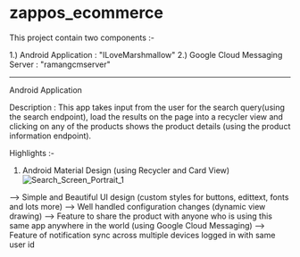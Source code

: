 ﻿# zappos_ecommerce

This project contain two components :-

1.) Android Application : "ILoveMarshmallow"
2.) Google Cloud Messaging Server : "ramangcmserver"

--------------------------------------------------------
Android Application

Description : This app takes input from the user for the search query(using the search endpoint), load the results on the page into a recycler view and clicking on any of the products shows the product details (using the product information endpoint).

Highlights :-
1. Android Material Design (using Recycler and Card View) 
![Search_Screen_Portrait_1](https://github.com/ramanpreeet1990/zappos_ecommerce/blob/master/Images/Search_Screen_Portrait_1.jpg)

--> Simple and Beautiful UI design (custom styles for buttons, edittext, fonts and lots more)
--> Well handled configuration changes (dynamic view drawing)
--> Feature to share the product with anyone who is using this same app anywhere in the world (using Google Cloud Messaging)
--> Feature of notification sync across multiple devices logged in with same user id


